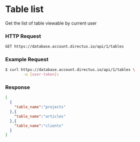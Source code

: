 # Table list

Get the list of table viewable by current user

### HTTP Request

```bash
GET https://database.account.directus.io/api/1/tables
```

### Example Request

```bash
$ curl https://database.account.directus.io/api/1/tables \
        -u [user-token]:
```

### Response
```json
[
  {
    "table_name":"projects"
  },{
    "table_name":"articles"
  },{
    "table_name":"clients"
  }
]
```